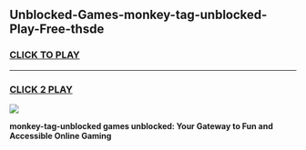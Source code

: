 
## Unblocked-Games-monkey-tag-unblocked-Play-Free-thsde
<h3>
<a href="https://premium76.site?title=monkey-tag-unblocked&ref=21A">CLICK TO PLAY</a></h3>
<hr>

<h3>
<a href="https://premium76.site?title=monkey-tag-unblocked&ref=21A">CLICK 2 PLAY</a>
  
</h3>

<a href="https://premium76.site?title=monkey-tag-unblocked&ref=21A"><img src="https://clearcache.store/games.png"></a>


**monkey-tag-unblocked games unblocked: Your Gateway to Fun and Accessible Online Gaming**
